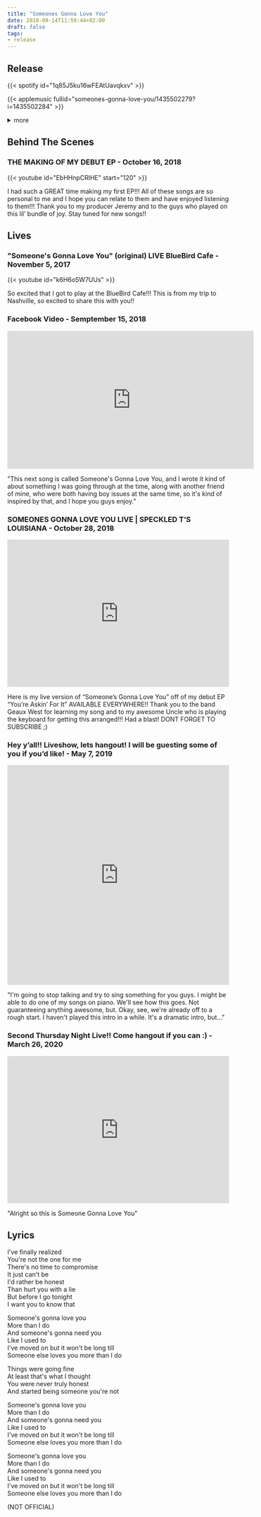 ```yaml
---
title: "Someones Gonna Love You"
date: 2018-09-14T11:59:44+02:00
draft: false
tags:
- release
---
```


## Release

{{< spotify id="1q85J5ku16wFEAtUavqkxv" >}}

{{< applemusic fullid="someones-gonna-love-you/1435502279?i=1435502284" >}}

<details><summary>more</summary>
	{{< amazonmusic id="B07H48V6XB" >}}
	<iframe width="100%" height="166" scrolling="no" frameborder="no" allow="autoplay" src="https://w.soundcloud.com/player/?url=https%3A//api.soundcloud.com/tracks/505037328&color=%23ff5500&auto_play=false&hide_related=false&show_comments=true&show_user=true&show_reposts=false&show_teaser=true"></iframe><div style="font-size: 10px; color: #cccccc;line-break: anywhere;word-break: normal;overflow: hidden;white-space: nowrap;text-overflow: ellipsis; font-family: Interstate,Lucida Grande,Lucida Sans Unicode,Lucida Sans,Garuda,Verdana,Tahoma,sans-serif;font-weight: 100;"><a href="https://soundcloud.com/claire-radel" title="Claire Radel" target="_blank" style="color: #cccccc; text-decoration: none;">Claire Radel</a> · <a href="https://soundcloud.com/claire-radel/claire-radel-someones-gonna-love-you" title="Claire Radel Someone&#x27;s Gonna Love You" target="_blank" style="color: #cccccc; text-decoration: none;">Claire Radel Someone&#x27;s Gonna Love You</a></div>
	{{< deezer id="551345332" >}}
</details>

## Behind The Scenes

### THE MAKING OF MY DEBUT EP - October 16, 2018

{{< youtube id="EbHHnpCRlHE" start="120" >}}

I had such a GREAT time making my first EP!!! All of these songs are so personal to me and I hope you can relate to them and have enjoyed listening to them!!! Thank you to my producer Jeremy and to the guys who played on this lil’ bundle of joy. Stay tuned for new songs!!

## Lives

### "Someone's Gonna Love You" (original) LIVE BlueBird Cafe - November 5, 2017

{{< youtube id="k6H6o5W7UUs" >}}

So excited that I got to play at the BlueBird Cafe!!! This is from my trip to Nashville, so excited to share this with you!!

### Facebook Video - Semptember 15, 2018

<iframe src="https://www.facebook.com/plugins/video.php?height=314&href=https%3A%2F%2Fwww.facebook.com%2FClaireRadelMusic%2Fvideos%2F237702323578936%2F&show_text=false&width=560&t=271" width="560" height="314" style="border:none;overflow:hidden" scrolling="no" frameborder="0" allowfullscreen="true" allow="autoplay; clipboard-write; encrypted-media; picture-in-picture; web-share" allowFullScreen="true"></iframe>


"This next song is called Someone's Gonna Love You, and I wrote it kind of about something I was going through at the time, along with another friend of mine, who were both having boy issues at the same time, so it's kind of inspired by that, and I hope you guys enjoy."

### SOMEONES GONNA LOVE YOU LIVE | SPECKLED T’S LOUISIANA - October 28, 2018

<iframe width="100%" height="335" src="https://www.youtube.com/embed/MzTeYXGAw9s" title="SOMEONES GONNA LOVE YOU LIVE | SPECKLED T’S LOUISIANA" frameborder="0" allow="accelerometer; autoplay; clipboard-write; encrypted-media; gyroscope; picture-in-picture; web-share" allowfullscreen></iframe>

Here is my live version of “Someone’s Gonna Love You” off of my debut EP “You’re Askin’ For It” AVAILABLE EVERYWHERE!! Thank you to the band Geaux West for learning my song and to my awesome Uncle who is playing the keyboard for getting this arranged!!! Had a blast! DONT FORGET TO SUBSCRIBE ;)

### Hey y’all!! Liveshow, lets hangout! I will be guesting some of you if you’d like! - May 7, 2019

<iframe src="https://www.facebook.com/plugins/video.php?height=476&href=https%3A%2F%2Fwww.facebook.com%2FClaireRadelMusic%2Fvideos%2F410878236160448%2F&show_text=false&width=300&t=666" width="100%" height="500" style="border:none;overflow:hidden" scrolling="no" frameborder="0" allowfullscreen="true" allow="autoplay; clipboard-write; encrypted-media; picture-in-picture; web-share" allowFullScreen="true"></iframe>

"I'm going to stop talking and try to sing something for you guys. I might be able to do one of my songs on piano. We'll see how this goes. Not guaranteeing anything awesome, but. Okay, see, we're already off to a rough start. I haven't played this intro in a while. It's a dramatic intro, but..."

### Second Thursday Night Live!! Come hangout if you can :) - March 26, 2020

<iframe src="https://www.facebook.com/plugins/video.php?height=315&href=https%3A%2F%2Fwww.facebook.com%2FClaireRadelMusic%2Fvideos%2F681790179220550%2F&show_text=false&width=560&t=203" width="100%" height="335" style="border:none;overflow:hidden" scrolling="no" frameborder="0" allowfullscreen="true" allow="autoplay; clipboard-write; encrypted-media; picture-in-picture; web-share" allowFullScreen="true"></iframe>

"Alright so this is Someone Gonna Love You"

## Lyrics

I've finally realized  
You're not the one for me  
There's no time to compromise  
It just can't be  
I'd rather be honest  
Than hurt you with a lie  
But before I go tonight  
I want you to know that  

Someone's gonna love you  
More than I do  
And someone's gonna need you  
Like I used to  
I've moved on but it won't be long till  
Someone else loves you more than I do  

Things were going fine  
At least that's what I thought  
You were never truly honest  
And started being someone you're not  

Someone's gonna love you  
More than I do  
And someone's gonna need you  
Like I used to  
I've moved on but it won't be long till  
Someone else loves you more than I do  

Someone's gonna love you  
More than I do  
And someone's gonna need you  
Like I used to  
I've moved on but it won't be long till  
Someone else loves you more than I do  

(NOT OFFICIAL)